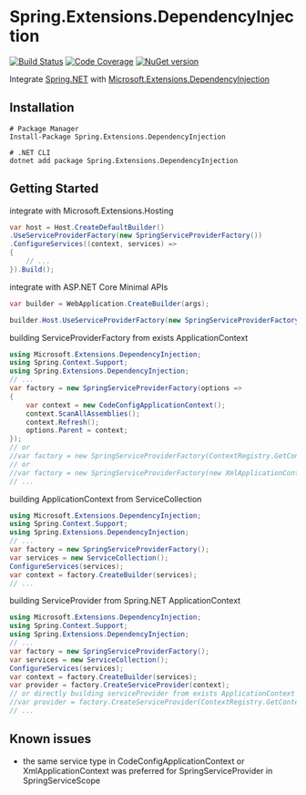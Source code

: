 # Spring.Extensions.DependencyInjection

[![Build Status][ci-badge]][ci] [![Code Coverage][codecov-badge]][codecov]
[![NuGet version][nuget-badge]][nuget]

[ci]: https://github.com/akunzai/Spring.Extensions.DependencyInjection/actions?query=workflow%3ACI
[ci-badge]: https://github.com/akunzai/Spring.Extensions.DependencyInjection/workflows/CI/badge.svg
[codecov]: https://codecov.io/gh/akunzai/Spring.Extensions.DependencyInjection
[codecov-badge]: https://codecov.io/gh/akunzai/Spring.Extensions.DependencyInjection/branch/main/graph/badge.svg?token=KA1W0L496Y
[nuget]: https://www.nuget.org/packages/Spring.Extensions.DependencyInjection/
[nuget-badge]: https://img.shields.io/nuget/v/Spring.Extensions.DependencyInjection.svg?style=flat-square

Integrate [Spring.NET](https://github.com/spring-projects/spring-net) with [Microsoft.Extensions.DependencyInjection](https://www.nuget.org/packages/Microsoft.Extensions.DependencyInjection)

## Installation

```shell
# Package Manager
Install-Package Spring.Extensions.DependencyInjection

# .NET CLI
dotnet add package Spring.Extensions.DependencyInjection
```

## Getting Started

integrate with Microsoft.Extensions.Hosting

```csharp
var host = Host.CreateDefaultBuilder()
.UseServiceProviderFactory(new SpringServiceProviderFactory())
.ConfigureServices((context, services) =>
{
    // ...
}).Build();
```

integrate with ASP.NET Core Minimal APIs

```csharp
var builder = WebApplication.CreateBuilder(args);

builder.Host.UseServiceProviderFactory(new SpringServiceProviderFactory());
```

building ServiceProviderFactory from exists ApplicationContext

```csharp
using Microsoft.Extensions.DependencyInjection;
using Spring.Context.Support;
using Spring.Extensions.DependencyInjection;
// ...
var factory = new SpringServiceProviderFactory(options =>
{
    var context = new CodeConfigApplicationContext();
    context.ScanAllAssemblies();
    context.Refresh();
    options.Parent = context;
});
// or
//var factory = new SpringServiceProviderFactory(ContextRegistry.GetContext());
// or
//var factory = new SpringServiceProviderFactory(new XmlApplicationContext("objects.xml"));
// ...
```

building ApplicationContext from ServiceCollection

```csharp
using Microsoft.Extensions.DependencyInjection;
using Spring.Context.Support;
using Spring.Extensions.DependencyInjection;
// ...
var factory = new SpringServiceProviderFactory();
var services = new ServiceCollection();
ConfigureServices(services);
var context = factory.CreateBuilder(services);
// ...
```

building ServiceProvider from Spring.NET ApplicationContext

```csharp
using Microsoft.Extensions.DependencyInjection;
using Spring.Context.Support;
using Spring.Extensions.DependencyInjection;
// ...
var factory = new SpringServiceProviderFactory();
var services = new ServiceCollection();
ConfigureServices(services);
var context = factory.CreateBuilder(services);
var provider = factory.CreateServiceProvider(context);
// or directly building serviceProvider from exists ApplicationContext without integrate ServiceCollection
//var provider = factory.CreateServiceProvider(ContextRegistry.GetContext());
// ...
```

## Known issues

- the same service type in CodeConfigApplicationContext or XmlApplicationContext was preferred for SpringServiceProvider in SpringServiceScope
